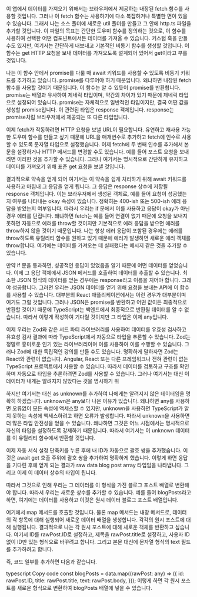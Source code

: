 이 앱에서 데이터를 가져오기 위해서는 브라우저에서 제공하는 내장된 fetch 함수를 사용할 것입니다. 그러나 이 fetch 함수는 사용하기에 다소 복잡하거나 특별한 면이 있을 수 있습니다. 그래서 나는 소스 폴더에 새로운 util 폴더를 만들고 그 안에 http.ts 파일을 추가할 것입니다. 이 파일의 목표는 간단한 도우미 함수를 정의하는 것으로, 이 함수를 사용하여 선택한 어떤 컴포넌트에서든 데이터를 가져올 수 있습니다. 커스텀 훅을 만들 수도 있지만, 여기서는 간단하게 내보내고 기본적인 비동기 함수를 생성할 것입니다. 이 함수는 get HTTP 요청을 보내 데이터를 가져오도록 설계되어 있어서 get이라고 부를 것입니다.

나는 이 함수 안에서 promise를 다룰 때 await 키워드를 사용할 수 있도록 비동기 키워드를 추가하고 있습니다. promise를 다루어야 하기 때문입니다. 왜냐하면 내장된 fetch 함수를 사용할 것이기 때문입니다. 이 함수는 알 수 있듯이 promise를 반환합니다. promise는 배열과 유사하여 제네릭 타입이며, 약간의 차이가 있기 때문에 제네릭 타입으로 설정되어 있습니다. promise는 자체적으로 일반적인 타입이지만, 결국 어떤 값을 생성할 promise입니다. 이 관련된 타입은 response 객체입니다. response는 promise처럼 브라우저에서 제공되는 또 다른 타입입니다.

이제 fetch가 작동하려면 HTTP 요청을 보낼 URL이 필요합니다. 유연하고 재사용 가능한 도우미 함수를 만들고 싶기 때문에 URL을 매개변수로 추가하고 fetch에 인수로 사용할 수 있도록 문자열 타입으로 설정했습니다. 이제 fetch에 두 번째 인수를 추가해서 본문을 설정하거나 HTTP 메서드를 변경할 수도 있습니다. 예를 들어 포스트 요청을 보내려면 이러한 것을 추가할 수 있습니다. 그러나 여기서는 명시적으로 간단하게 유지하고 데이터를 가져오기 위해 표준 get 요청을 보낼 것입니다.

결과적으로 약속을 얻게 되어 여기서는 이 약속을 쉽게 처리하기 위해 await 키워드를 사용하고 마침내 그 응답을 얻게 됩니다. 그 응답은 response 상수에 저장될 response 객체입니다. 이는 브라우저에서 생성된 객체로, 예를 들어 요청이 성공했는지 여부를 나타내는 okay 속성이 있습니다. 정확히는 400-ish 또는 500-ish 에러 응답을 받았는지 여부입니다. 따라서 우리는 if 문에서 이를 사용하고 응답이 okay가 아닌 경우 에러를 던집니다. 왜냐하면 fetch는 예를 들어 연결이 없기 때문에 요청을 보내지 못하면 자동으로 에러를 throw할 것이지만 기본적으로 에러 응답을 받으면 에러를 throw하지 않을 것이기 때문입니다. 나는 항상 에러 응답이 포함된 경우에는 에러를 throw하도록 유틸리티 함수를 원하고 있기 때문에 에러가 발생하면 새로운 에러 객체를 throw합니다. 여기에는 데이터를 가져오는 데 실패했다는 메시지 같은 것을 추가할 수 있습니다.

만약 if 문을 통과하면, 성공적인 응답이 있었음을 알기 때문에 어떤 데이터를 얻었습니다. 이제 그 응답 객체에서 JSON 메서드를 호출하여 데이터를 추출할 수 있습니다. 최소한 JSON 형식의 데이터를 얻는 경우에는 response라고 이름을 지어야 합니다. 그래야 성공합니다. 그러면 우리는 JSON 데이터를 얻기 위해 요청을 보내는 API에 이 함수를 사용할 수 있습니다. 대부분의 React 애플리케이션에서는 이런 경우가 대부분이며 여기도 그럴 것입니다. 그러나 JSON은 promise를 반환하고 어떤 값이든 최종적으로 반환할 것이기 때문에 TypeScript는 백엔드에서 최종적으로 반환될 데이터를 알 수 없습니다. 따라서 이렇게 작성하여 기다릴 것이지만 그 타입은 이제 any입니다.

이제 우리는 Zod와 같은 서드 파티 라이브러리를 사용하여 데이터를 유효성 검사하고 유효성 검사 결과에 따라 TypeScript에서 자동으로 타입을 추론할 수 있습니다. Zod는 정말로 흥미로운 인기 있는 라이브러리이며 이를 사용하여 이를 수행할 수 있습니다. 그러나 Zod에 대한 독립적인 강의를 만들 수도 있습니다. 명확하게 말하자면 Zod는 React와 관련이 없습니다. Angular, React 또는 다른 프레임워크나 전혀 관련이 없는 TypeScript 프로젝트에서 사용할 수 있습니다. 따라서 데이터를 검토하고 구조를 확인하며 자동으로 타입을 추론하려면 Zod를 사용할 수 있습니다. 그러나 여기서는 대신 이 데이터가 내게는 알려지지 않았다는 것을 명시하기 위

하지만 여기서는 대신 as unknown를 추가하여 나에게는 알려지지 않은 데이터임을 명확히 하겠습니다. unknown은 any보다 나은 이유가 있습니다. 왜냐하면 any를 사용하면 오류없이 모든 속성에 액세스할 수 있지만, unknown을 사용하면 TypeScript가 알지 못하는 속성에 액세스하려고 하면 오류가 발생합니다. 따라서 unknown을 사용하면 더 많은 타입 안전성을 얻을 수 있습니다. 왜냐하면 그것은 어느 시점에서는 명시적으로 자신의 타입을 설정하도록 강제하기 때문입니다. 따라서 여기서는 이 unknown 데이터를 이 유틸리티 함수에서 반환할 것입니다.

이제 자동 서식 설정 단축키를 누른 후에 내 ID가 자동으로 괄호 쌍을 추가했습니다. 이것은 await get 호출 주위에 괄호 쌍을 추가하여 명확하게 했습니다. 이렇게 하면 응답을 기다린 후에 얻게 되는 결과가 raw data blog post array 타입임을 나타냅니다. 그리고 이제 이 데이터 상수의 타입이 됩니다.

따라서 그것으로 인해 우리는 그 데이터를 이 형식을 가진 블로그 포스트 배열로 변환해야 합니다. 따라서 우리는 새로운 상수를 추가할 수 있습니다. 예를 들어 blogPosts라고 하면, 여기에는 데이터를 사용하고 이것은 원시 데이터 블로그 포스트 배열입니다.

여기에서 map 메서드를 호출할 것입니다. 물론 map 메서드는 내장 메서드로, 데이터의 각 항목에 대해 실행되어 새로운 데이터 배열을 생성합니다. 각각의 원시 포스트에 대해 실행됩니다. 결과적으로 나는 각 원시 포스트에 대해 새로운 객체를 반환하고 싶습니다. 여기서 ID를 rawPost.ID로 설정하고, 제목을 rawPost.title로 설정하고, 사용자 ID 없이 ID만 있는 형식으로 바꾸려고 합니다. 그리고 본문 대신에 문자열 형식의 text 필드를 추가하려고 합니다.

즉, 코드 일부를 추가하면 다음과 같습니다.

typescript
Copy code
const blogPosts = data.map((rawPost: any) => ({
id: rawPost.ID,
title: rawPost.title,
text: rawPost.body,
}));
이렇게 하면 각 원시 포스트를 새로운 형식으로 변환하여 blogPosts 배열에 넣을 수 있습니다.

